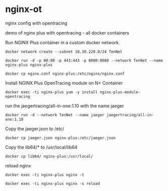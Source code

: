 # nginx-ot
nginx config with opentracing

demo of nginx plus with opentracing - all docker containers


Run NGINX Plus container in a custom docker network.

`docker network create --subnet 10.10.220.0/24 TenNet`   

`docker run -d -p 80:80 -p 443:443 -p 8080:8080 --network TenNet --name nginx-plus nginx-plus`

`docker cp nginx.conf nginx-plus:/etc/nginx/nginx.conf`


Install NGINX Plus OpenTracing module on N+ Container

`docker exec -ti nginx-plus yum -y install nginx-plus-module-opentracing`


run the jaegertracing/all-in-one:1.10 with the name jaeger

`docker run -d --network TenNet --name jaeger jaegertracing/all-in-one:1.10 `
   

Copy the jaeger.json to /etc/

`docker cp jaeger.json nginx-plus:/etc/jaeger.json`


Copy the lib64/* to /usr/local/lib64

`docker cp lib64/ nginx-plus:/usr/local/`


reload nginx

`docker exec -ti nginx-plus nginx -t`

`docker exec -ti nginx-plus nginx -s reload`


